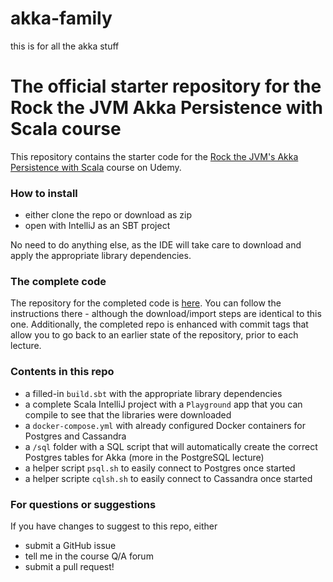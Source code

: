 # akka-family
this is for all the akka stuff
# The official starter repository for the Rock the JVM Akka Persistence with Scala course

This repository contains the starter code for the [Rock the JVM's Akka Persistence with Scala](https://www.udemy.com/akka-persistence) course on Udemy.

### How to install
- either clone the repo or download as zip
- open with IntelliJ as an SBT project

No need to do anything else, as the IDE will take care to download and apply the appropriate library dependencies.

### The complete code

The repository for the completed code is [here](https://github.com/rockthejvm/udemy-akka-persistence). You can follow the instructions there - although the download/import steps are identical to this one. Additionally, the completed repo is enhanced with commit tags that allow you to go back to an earlier state of the repository, prior to each lecture.

### Contents in this repo

* a filled-in `build.sbt` with the appropriate library dependencies
* a complete Scala IntelliJ project with a `Playground` app that you can compile to see that the libraries were downloaded
* a `docker-compose.yml` with already configured Docker containers for Postgres and Cassandra
* a `/sql` folder with a SQL script that will automatically create the correct Postgres tables for Akka (more in the PostgreSQL lecture)
* a helper script `psql.sh` to easily connect to Postgres once started
* a helper scripte `cqlsh.sh` to easily connect to Cassandra once started

### For questions or suggestions

If you have changes to suggest to this repo, either
- submit a GitHub issue
- tell me in the course Q/A forum
- submit a pull request!
